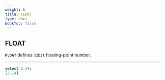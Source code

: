 ```yaml
---
weight: 6
title: FLOAT
type: docs
bookToc: false
---
```


## FLOAT

**`FLOAT`** defines `32bit` floating-point number.

---

```SQL
select 3.14;
[3.14]
```
